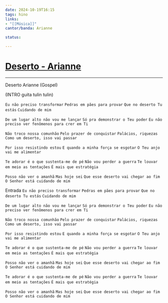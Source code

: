 ```yaml
---
date: 2024-10-19T16:15
tags: hino
links: 
- "[[Música]]"
cantor/banda: Arianne

status: 

---
```

# [Deserto - Arianne](https://youtu.be/UT0WcsONPNo?si=jZZdkvFVx_l7Xmu5)
---

Deserto
Arianne (Gospel)

(INTRO guita tulin tulin)

`Eu não preciso transformar`
`Pedras em pães para provar`
`Que no deserto Tu estás`
`Cuidando de mim`

`De um lugar alto não vou me lançar`
`Só pra demonstrar o Teu poder`
`Eu não preciso ver fenômenos para crer em Ti`


`Não troco nossa comunhão`
`Pelo prazer de conquistar`
`Palácios, riquezas`
`Como um deserto, isso vai passar`

`Por isso resistindo estou`
`E quando a minha força se esgotar`
`O Teu anjo vai me alimentar`

`Te adorar é o que sustenta-me de pé`
`Não vou perder a guerra`
`Te louvar em meio as tentações`
`É mais que estratégia`

`Posso não ver o amanhã`
`Mas hoje sei`
`Que esse deserto vai chegar ao fim`
`O Senhor está cuidando de mim`

Entrada
`Eu não preciso transformar`
`Pedras em pães para provar`
`Que no deserto Tu estás`
`Cuidando de mim`

`De um lugar alto não vou me lançar`
`Só pra demonstrar o Teu poder`
`Eu não preciso ver fenômenos para crer em Ti`

`Não troco nossa comunhão`
`Pelo prazer de conquistar`
`Palácios, riquezas`
`Como um deserto, isso vai passar`

`Por isso resistindo estou`
`E quando a minha força se esgotar`
`O Teu anjo vai me alimentar`

`Te adorar é o que sustenta-me de pé`
`Não vou perder a guerra`
`Te louvar em meio as tentações`
`É mais que estratégia`

`Posso não ver o amanhã`
`Mas hoje sei`
`Que esse deserto vai chegar ao fim`
`O Senhor está cuidando de mim`

`Te adorar é o que sustenta-me de pé`
`Não vou perder a guerra`
`Te louvar em meio as tentações`
`É mais que estratégia`

`Posso não ver o amanhã`
`Mas hoje sei`
`Que esse deserto vai chegar ao fim`
`O Senhor está cuidando de mim`